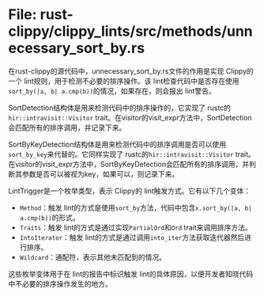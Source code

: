 # File: rust-clippy/clippy_lints/src/methods/unnecessary_sort_by.rs

在rust-clippy的源代码中，unnecessary_sort_by.rs文件的作用是实现 Clippy的一个 lint规则，用于检测不必要的排序操作。该 lint检查代码中是否存在使用`sort_by(|a, b| a.cmp(b))`的情况，如果存在，则会报出 lint警告。

SortDetection结构体是用来检测代码中的排序操作的，它实现了 rustc的`hir::intravisit::Visitor` trait。在visitor的visit_expr方法中，SortDetection会匹配所有的排序调用，并记录下来。

SortByKeyDetection结构体是用来检测代码中的排序调用是否可以使用`sort_by_key`来代替的。它同样实现了 rustc的`hir::intravisit::Visitor` trait。在visitor的visit_expr方法中，SortByKeyDetection会匹配所有的排序调用，并判断其参数是否可以被视为key，如果可以，则记录下来。

LintTrigger是一个枚举类型，表示 Clippy的 lint触发方式。它有以下几个变体：
- `Method`：触发 lint的方式是使用`sort_by`方法，代码中包含`x.sort_by(|a, b| a.cmp(b))`的形式。
- `Traits`：触发 lint的方式是通过实现`PartialOrd`和`Ord` trait来调用排序方法。
- `IntoIterator`：触发 lint的方式是通过调用`into_iter`方法获取迭代器然后进行排序。
- `Wildcard`：通配符，表示其他未匹配到的情况。

这些枚举变体用于在 lint的报告中标识触发 lint的具体原因，以便开发者知晓代码中不必要的排序操作发生的地方。

